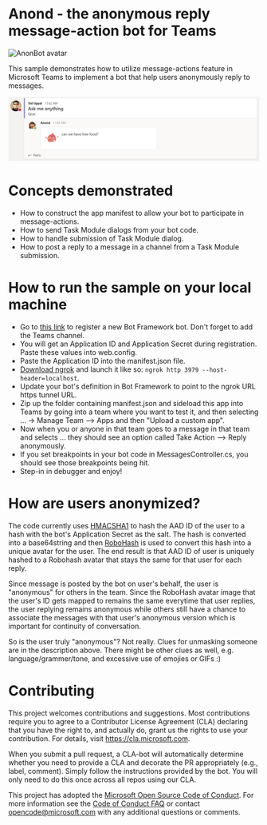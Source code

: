 # Anond - the anonymous reply message-action bot for Teams

![AnonBot avatar](https://bot-framework.azureedge.net/bot-icons-v1/bot_1Wm2f59z7653Cfs6jH5WDDop7QRFMf292GDlCdYDr7GqAGVc.png)

This sample demonstrates how to utilize message-actions feature in Microsoft Teams to implement a bot that help users anonymously reply to messages.

![AnonBot avatar](BotFiles/AnondScreen.png)

# Concepts demonstrated
* How to construct the app manifest to allow your bot to participate in message-actions.
* How to send Task Module dialogs from your bot code.
* How to handle submission of Task Module dialog.
* How to post a reply to a message in a channel from a Task Module submission.

# How to run the sample on your local machine
* Go to [this link](https://docs.microsoft.com/en-us/microsoftteams/platform/concepts/bots/bots-create) to register a new Bot Framework bot. Don't forget to add the Teams channel.
* You will get an Application ID and Application Secret during registration. Paste these values into web.config.
* Paste the Application ID into the manifest.json file.
* [Download ngrok](https://ngrok.com/download) and launch it like so: ```ngrok http 3979 --host-header=localhost```.
* Update your bot's definition in Bot Framework to point to the ngrok URL https tunnel URL.
* Zip up the folder containing manifest.json and sideload this app into Teams by going into a team where you want to test it, and then selecting ... -> Manage Team --> Apps and then "Upload a custom app".
* Now when you or anyone in that team goes to a message in that team and selects ... they should see an option called Take Action --> Reply anonymously.
* If you set breakpoints in your bot code in MessagesController.cs, you should see those breakpoints being hit.
* Step-in in debugger and enjoy!

# How are users anonymized?
The code currently uses [HMACSHA1](https://docs.microsoft.com/en-us/dotnet/api/system.security.cryptography.rfc2898derivebytes?view=netframework-4.7.2) to hash the AAD ID of the user to a hash with the bot's Application Secret as the salt. The hash is converted into a base64string and then [RoboHash](https://robohash.org/) is used to convert this hash into a unique avatar for the user. The end result is that AAD ID of user is uniquely hashed to a Robohash avatar that stays the same for that user for each reply. 

Since message is posted by the bot on user's behalf, the user is "anonymous" for others in the team. Since the RoboHash avatar image that the user's ID gets mapped to remains the same everytime that user replies, the user replying remains anonymous while others still have a chance to associate the messages with that user's anonymous version which is important for continuity of conversation. 

So is the user truly "anonymous"? Not really. Clues for unmasking someone are in the description above. There might be other clues as well, e.g. language/grammer/tone, and excessive use of emojies or GIFs :)

# Contributing

This project welcomes contributions and suggestions.  Most contributions require you to agree to a
Contributor License Agreement (CLA) declaring that you have the right to, and actually do, grant us
the rights to use your contribution. For details, visit https://cla.microsoft.com.

When you submit a pull request, a CLA-bot will automatically determine whether you need to provide
a CLA and decorate the PR appropriately (e.g., label, comment). Simply follow the instructions
provided by the bot. You will only need to do this once across all repos using our CLA.

This project has adopted the [Microsoft Open Source Code of Conduct](https://opensource.microsoft.com/codeofconduct/).
For more information see the [Code of Conduct FAQ](https://opensource.microsoft.com/codeofconduct/faq/) or
contact [opencode@microsoft.com](mailto:opencode@microsoft.com) with any additional questions or comments.
